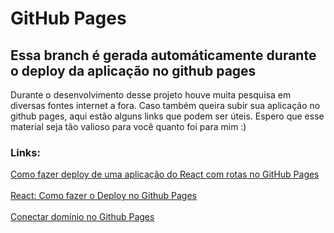 <h1>GitHub Pages</h1>
<h2>Essa branch é gerada automáticamente durante o deploy da aplicação no github pages</h2>


<p>Durante o desenvolvimento desse projeto houve muita pesquisa em diversas fontes internet a fora. 
Caso também queira subir sua aplicação no github pages, aqui estão alguns links que podem ser úteis. 
Espero que esse material seja tão valioso para você quanto foi para mim :)</p>



<h3>Links:</h3>

[Como fazer deploy de uma aplicação do React com rotas no GitHub Pages](https://www.freecodecamp.org/portuguese/news/como-fazer-o-deploy-de-uma-aplicacao-do-react-com-rotas-no-github-pages/)<br></br>
[React: Como fazer o Deploy no Github Pages](https://rodrilima.medium.com/react-como-fazer-o-deploy-no-github-pages-87f6a6fde370)<br></br>
[Conectar domínio no Github Pages](https://docs.github.com/pt/pages/configuring-a-custom-domain-for-your-github-pages-site/about-custom-domains-and-github-pages)

